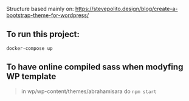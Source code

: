 Structure based mainly on: https://stevepolito.design/blog/create-a-bootstrap-theme-for-wordpress/

## To run this project:

`docker-compose up`

## To have online compiled sass when modyfing WP template

> in wp/wp-content/themes/abrahamisara do `npm start`

